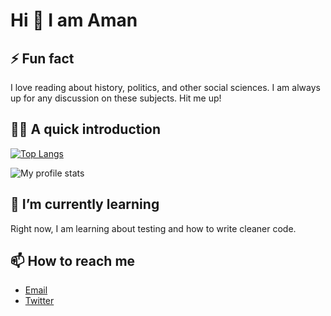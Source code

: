 # Hi 👋 I am Aman




## ⚡ Fun fact

I love reading about history, politics, and other social sciences. I am always up for any discussion on these subjects. Hit me up!

## 👨‍💻 A quick introduction

[![Top Langs](https://github-readme-stats.vercel.app/api/top-langs/?username=madebyaman)](https://github.com/madebyaman)

![My profile stats](https://github-readme-stats.vercel.app/api?username=madebyaman)


## 🌱 I’m currently learning

Right now, I am learning about testing and how to write cleaner code. 

## 📫 How to reach me

- [Email](mailto:amanthakur95@gmail.com)
- [Twitter](https://twitter.com/imamanthakur)
